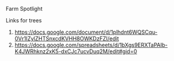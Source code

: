 Farm Spotlight

Links for trees

1. https://docs.google.com/document/d/1plhdnt6WQSCqu-0Vr1IZylZHTSnxcdKVHH8OWKDzFZI/edit
1. https://docs.google.com/spreadsheets/d/1bXgs9ERXTaPAIb-K4JWRhknz2xK5-dxCJc7ucvDuq2M/edit#gid=0
